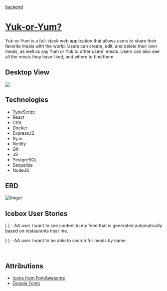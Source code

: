 <a href="https://github.com/andrewmorrisondev/yod-back">
backend
</a>

# [Yuk-or-Yum?](https://yuk-or-yum.netlify.app/)

Yuk-or-Yum is a full-stack web application that allows users to share their favorite meals with the world. Users can create, edit, and delete their own meals, as well as say Yum or Yuk to other users' meals. Users can also see all the meals they have liked, and where to find them.

## Desktop View

<img src="https://imgur.com/4q7f1mN.png"  max-width="600" max-height="640">

## Technologies

* TypeScript
* React
* CSS
* Docker
* ExpressJS
* fly.io
* Netlify
* Git
* JS
* PostgreSQL
* Sequelize
* NodeJS

## ERD
![Imgur](https://imgur.com/ZzDwzdC.png)

## Icebox User Stories

[ ] - AA user I want to see content in my feed that is generated automatically based on restaurants near me.

[ ] - AA user I want to be able to search for meals by name.

<br>

## Attributions

* [Icons from FontAwesome](https://fontawesome.com/icons)
* [Google Fonts](https://fonts.googleapis.com/css2?family=Maven+Pro:wght@400;900&display=swap)